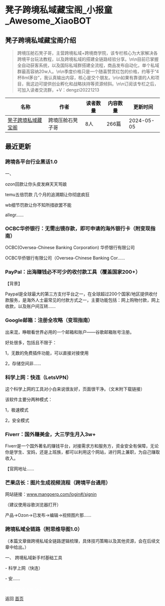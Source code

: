 # 凳子跨境私域藏宝阁_小报童_Awesome_XiaoBOT

## 凳子跨境私域藏宝阁介绍
> 跨境压舱石凳子哥，主营跨境私域+跨境商学院，该专栏核心为大家解决各跨境平台玩法教程，以及跨境私域的搭建全链路经验分享。\n\n目前已掌握全自动获客系统，以及国际私域群搭建全流程，商品发布自动化，单个私域群最高容纳20w人。\n\n季度价格只是一个随喜赞赏红包的价格，约等于“4杯8ml茅台”，我认真输出内容，核心是交个朋友。\n\n如果有靠谱的人和项目，我这边可提供创业孵化和战略扶持等资源倾斜。\n\n订阅该专栏之后，可加入读者交流群，+V：dengzi20221213  
  


|名称|作者|读者数量|内容数量|更新时间|
|---|---|---|---|---|
|[凳子跨境私域藏宝阁](https://xiaobot.net/p/dengzi888?refer=0b133df9-27dc-423b-8101-639049001c13)|跨境压舱石凳子哥|8人|266篇|2024-05-05|

## 最近更新
### 跨境各平台行业黑话1.0

一、

ozon回款让你头皮发麻天天骂娘

temu五倍罚款 几个月的追溯期让你彻底疯狂

wb细节罚款让你不知所措欲罢不能

allegr......

### OCBC华侨银行：无需出镜存款，即可申请的海外银行卡（附变现指南）

OCBC(Oversea-Chinese Banking Corporation) 华侨银行有限公司

OCBC华侨银行有限公司（Oversea-Chinese Banking Cor......

### PayPal：出海赚钱必不可少的收付款工具（覆盖国家200+）

【背景】

Paypal是全球最大的第三方支付平台之一，在全球超过200个国家/地区提供收付款服务，是海外人士最常见的付款方式之一，主要功能包括：网上购物付款，网上收款，以及账户间互转......

### Google邮箱：注册全攻略（变现指南）

出来混，睁眼看世界必用的一个邮箱和账户——谷歌邮箱账号注册。

好处很多，包括且不限于：

1，无数的免费插件功能，可以直接对接使用

2，存储空间非......

### 科学上网：快连（LetsVPN）

这个科学上网的工具对小白来说很友好，页面很干净。（文末附下载链接）

该软件主要分两种模式：

1，极速模式

2，安全模式

### Fiverr：国外赚美金，大三学生月入3w+

Fiverr是一个国外著名的赚钱平台，对接需求方和服务方，资金安全有保障，无论你是学生、宝妈，还是上班族，都可以利用这个网站，进行网上兼职，为自己赚取收入。

【官网地址......

### 芒果店长：图片生成视频流程（跨境平台通用）

网站链接：www.mangoerp.com/login#/signin

（建议使用谷歌浏览器打开）

产品→Ozon→已发布→编辑→视频图片那......

### 跨境私域全链路（附思维导图1.0）

（本篇文章做跨境私域全链路逻辑梳理，具体技巧策略以及其他资源，会在后续文章中给出。）

一、 跨境私域新手村基础工具

\- 科学上网（快连）

\- 安......


<a href="https://github.com/Reno9527/awesome-xiaobot" style="color: white; text-decoration: none;">awesome-xiaobot</a>

返回 [首页](../README.md)
